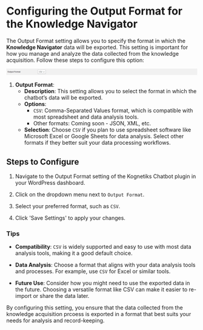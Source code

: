 # Configuring the Output Format for the Knowledge Navigator

The Output Format setting allows you to specify the format in which the **Knowledge Navigator** data will be exported. This setting is important for how you manage and analyze the data collected from the knowledge acquisition. Follow these steps to configure this option:

![Analysis](analysis.png)

1. **Output Format**:
   - **Description**: This setting allows you to select the format in which the chatbot’s data will be exported.
   - **Options**: 
     - `CSV`: Comma-Separated Values format, which is compatible with most spreadsheet and data analysis tools.
     - Other formats: Coming soon - JSON, XML, etc.
   - **Selection**: Choose `CSV` if you plan to use spreadsheet software like Microsoft Excel or Google Sheets for data analysis. Select other formats if they better suit your data processing workflows.

## Steps to Configure

1. Navigate to the Output Format setting of the Kognetiks Chatbot plugin in your WordPress dashboard.

2. Click on the dropdown menu next to `Output Format`.

3. Select your preferred format, such as `CSV`.

4. Click 'Save Settings' to apply your changes.

### Tips

- **Compatibility**: `CSV` is widely supported and easy to use with most data analysis tools, making it a good default choice.

- **Data Analysis**: Choose a format that aligns with your data analysis tools and processes. For example, use `CSV` for Excel or similar tools.

- **Future Use**: Consider how you might need to use the exported data in the future. Choosing a versatile format like CSV can make it easier to re-import or share the data later.

By configuring this setting, you ensure that the data collected from the knowledge acquisition prcoess is exported in a format that best suits your needs for analysis and record-keeping.
